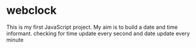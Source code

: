 # webclock
This is my first JavaScript project. My aim is to build a date and time informant. checking for time update every second and date update every minute

